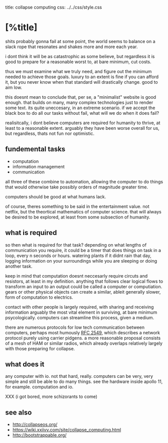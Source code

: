 title: collapse computing
css:   ../../css/style.css

[%title]
========

shits probably gonna fail at some point, the world seems to balance on a 
slack rope that resonates and shakes more and more each year.

i dont think it will be as catastrophic as some believe, but regardless
it is good to prepare for a reasonable worst to, at bare minimum, cut costs.

thus we must examine what we truly need, and figure out the minimum needed
to achieve those goals. luxury to an extent is fine if you can afford it,
but you never know when that standard will drastically change. good to aim low.

this doesnt mean to conclude that, per se, a "minimalist" website is good
enough. that builds on many, many complex technologies just to render some
text. its quite uneccesary, in an extreme scenario. if we accept the black box
to do all our tasks without fail, what will we do when it does fail?

realisitcally, i dont believe computers are required for humanity to thrive,
at least to a reasonable extent. arguably they have been worse overall for us,
but regardless, thats not fun nor optimistic.

fundemental tasks
-----------------

- computation
- information management
- communication

all three of these combine to automation, allowing the computer to do things
that would otherwise take possibly orders of magnitude greater time.

computers should be good at what humans lack.

of course, theres something to be said in the entertainment value. not netflix,
but the theortical mathematics of computer science. that will always be desired
to be explored, at least from some subsection of humanity.

what is required
----------------

so then what is required for that task? depending on what lengths of
communication you require, it could be a timer that does things on task in a
loop, every n seconds or hours. watering plants if it didnt rain that day,
logging information on your surroundings while you are sleeping or doing
another task.

keep in mind that computation doesnt neccesarly require circuts and resistors,
at least in my definition. anything that follows clear logical flows to
transform an input to an output could be called a computer or computiation.
gears or other physical objects can create a similar, ableit generally slower,
form of computation to electrics.

contact with other people is largely required, with sharing and receiving
information arguably the most vital element in surviving, at bare minimum
psycologically. computers can streamline this process, given a medium.

there are numerous protocols for low tech communication between computers,
perhaps most humously [RFC 2549](https://datatracker.ietf.org/doc/html/rfc2549),
which describes a network protocol purely using carrier pidgens. a more
reasonable proposal consists of a mesh of HAM or similar radios, which already
overlaps relatively largely with those preparing for collapse.

what does it
------------

any computer with io. not that hard, really. computers can be very, very simple
and still be able to do many things. see the hardware inside apollo 11, for
example. computation and io.

XXX (i got bored, more schizorants to come)

see also
--------

- http://collapseos.org/
- https://wiki.xxiivv.com/site/collapse_computing.html
- http://bootstrappable.org/

